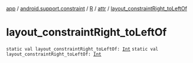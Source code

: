 [app](../../../index.md) / [android.support.constraint](../../index.md) / [R](../index.md) / [attr](index.md) / [layout_constraintRight_toLeftOf](.)

# layout_constraintRight_toLeftOf

`static val layout_constraintRight_toLeftOf: `[`Int`](https://kotlinlang.org/api/latest/jvm/stdlib/kotlin/-int/index.html)
`static val layout_constraintRight_toLeftOf: `[`Int`](https://kotlinlang.org/api/latest/jvm/stdlib/kotlin/-int/index.html)